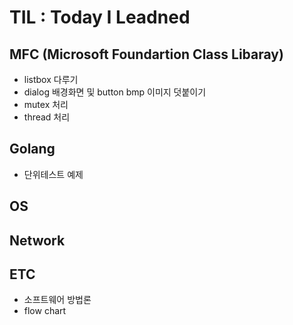 # TIL : Today I Leadned

## MFC (Microsoft Foundartion Class Libaray)
+ listbox 다루기
+ dialog 배경화면 및 button bmp 이미지 덧붙이기
+ mutex 처리
+ thread 처리

## Golang
+ 단위테스트 예제

## OS

## Network

## ETC
+ 소프트웨어 방법론
+ flow chart 
